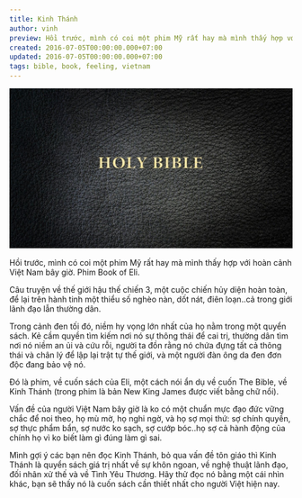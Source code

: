 ```yaml
---
title: Kinh Thánh
author: vinh
preview: Hồi trước, mình có coi một phim Mỹ rất hay mà mình thấy hợp với hoàn cảnh Việt Nam bây giờ. Phim Book of Eli.
created: 2016-07-05T00:00:00.000+07:00
updated: 2016-07-05T00:00:00.000+07:00
tags: bible, book, feeling, vietnam
---
```


![The Holy Bible](image/holy-bible.jpg 'The Holy Bible')

Hồi trước, mình có coi một phim Mỹ rất hay mà mình thấy hợp với hoàn cảnh Việt Nam bây giờ. Phim Book of Eli.

Câu truyện về thế giới hậu thế chiến 3, một cuộc chiến hủy diện hoàn toàn, để lại trên hành tinh một thiểu số nghèo nàn, dốt nát, điên loạn..cả trong giới lãnh đạo lẫn thường dân.

Trong cảnh đen tối đó, niềm hy vọng lớn nhất của họ nằm trong một quyển sách. Kẻ cầm quyền tìm kiếm nơi nó sự thông thái để cai trị, thường dân tìm nơi nó niềm an ủi và cứu rỗi, người ta đồn rằng nó chứa đựng tất cả thông thái và chân lý để lập lại trật tự thế giới, và một người đàn ông da đen đơn độc đang bảo vệ nó.

Đó là phim, về cuốn sách của Eli, một cách nói ẩn dụ về cuốn The Bible, về Kinh Thánh (trong phim là bản New King James được viết bằng chữ nổi).

Vấn đề của người Việt Nam bây giờ là ko có một chuẩn mực đạo đức vững chắc để noi theo, họ mù mờ, họ nghi ngờ, và họ sợ mọi thứ: sợ chính quyền, sợ thực phẩm bẩn, sợ nước ko sạch, sợ cướp bóc..họ sợ cả hành động của chính họ vì ko biết làm gì đúng làm gì sai.

Mình gợi ý các bạn nên đọc Kinh Thánh, bỏ qua vấn đề tôn giáo thì Kinh Thánh là quyển sách giá trị nhất về sự khôn ngoan, về nghệ thuật lãnh đạo, đối nhân xử thế và về Tình Yêu Thương. Hãy thử đọc nó bằng một cái nhìn khác, bạn sẽ thấy nó là cuốn sách cần thiết nhất cho người Việt hiện nay.


